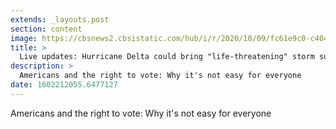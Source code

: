 ```yaml
--- 
extends: _layouts.post 
section: content 
image: https://cbsnews2.cbsistatic.com/hub/i/r/2020/10/09/fc61e9c0-c404-446b-a961-18d1b9e47066/thumbnail/1200x630/fddce45e0524dadfe32e77cc380941c6/hurricane-delta-night-2020-10-08.jpg 
title: > 
  Live updates: Hurricane Delta could bring "life-threatening" storm surge to Gulf Coast 
description: > 
  Americans and the right to vote: Why it's not easy for everyone 
date: 1602212055.6477127 
--- 
```

Americans and the right to vote: Why it's not easy for everyone